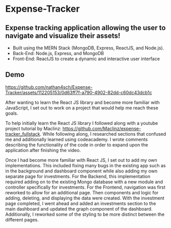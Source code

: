 # Expense-Tracker

## Expense tracking application allowing the user to navigate and visualize their assets!

* Built using the MERN Stack (MongoDB, Express, ReactJS, and Node.js).
* Back-End: Node.js, Express, and MongoDB
* Front-End: ReactJS to create a dynamic and interactive user interface

## Demo
https://github.com/nathan4sch/Expense-Tracker/assets/112205153/0d63ff7f-a790-4902-82dd-c60dc43dcb1c


After wanting to learn the React JS library and become more familiar with JavaScript, I set out to work on a project that would help me reach these goals. 

To help initially learn the React JS library I followed along with a youtube project tutorial by Maclinz: https://github.com/Maclinz/expense-tracker_fullstack. While following along, I researched sections that confused me and additionally learned using codeacademy. I wrote comments describing the functionality of the code in order to expand upon the application after finishing the video.

Once I had become more familiar with React JS, I set out to add my own implementations. This included fixing many bugs in the existing app such as in the background and dashboard component while also adding my own separate page for investments. For the Backend, this implementation required adding on to the existing Mongo database with a new module and controller specifically for investments. For the Frontend, navigation was first reworked to allow for an additional page. Then components and logic for adding, deleting, and displaying the data were created. With the investment page completed, I went ahead and added an investments section to the main dashboard and updated the graph component of the dashboard. Additionally, I reworked some of the styling to be more distinct between the different pages.
